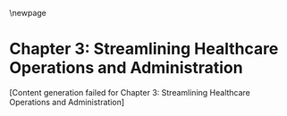 \newpage

# Chapter 3: Streamlining Healthcare Operations and Administration

[Content generation failed for Chapter 3: Streamlining Healthcare Operations and Administration]